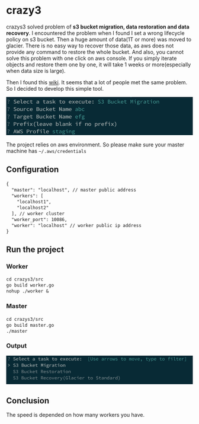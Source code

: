# crazy3

crazys3 solved problem of **s3 bucket migration, data restoration and data recovery**. I encountered the problem when I found I set a wrong lifecycle policy on s3 bucket. Then a huge amount of data(1T or more) was moved to glacier. There is no easy way to recover those data, as aws does not provide any command to restore the whole bucket. And also, you cannot solve this problem with one click on aws console. If you simply iterate objects and restore them one by one, it will take 1 weeks or more(especially when data size is large).


Then I found this [wiki](https://www.linuxschoolonline.com/how-i-could-restore-1-million-files-from-glacier-to-standard-s3/). It seems that a lot of people met the same problem. So I decided to develop this simple tool.


![](./img/1.png)

The project relies on aws environment. So please make sure your master machine has `~/.aws/credentials`

## Configuration

```
{
  "master": "localhost", // master public address
  "workers": [
    "localhost1",
    "localhost2"
  ], // worker cluster
  "worker_port": 10086,
  "worker": "localhost" // worker public ip address
}
```
 
## Run the project

### Worker

```
cd crazys3/src
go build worker.go
nohup ./worker &
```

### Master

```
cd crazys3/src
go build master.go
./master 
```

### Output
![](./img/2.png)

## Conclusion
The speed is depended on how many workers you have. 